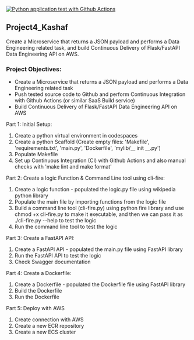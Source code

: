 [![Python application test with Github Actions](https://github.com/nogibjj/Project4_Kashaf/actions/workflows/main.yml/badge.svg)](https://github.com/nogibjj/Project4_Kashaf/actions/workflows/main.yml)

## Project4_Kashaf

Create a Microservice that returns a JSON payload and performs a Data Engineering related task, and build Continuous Delivery of Flask/FastAPI Data Engineering API on AWS.

### Project Objectives:

* Create a Microservice that returns a JSON payload and performs a Data Engineering related task
* Push tested source code to Github and perform Continuous Integration with Github Actions (or similar SaaS Build service)
* Build Continuous Delivery of Flask/FastAPI Data Engineering API on AWS

Part 1: Initial Setup:

1. Create a python virtual environment in codespaces
2. Create a python Scaffold (Create empty files: 'Makefile', 'requirements.txt', 'main.py', 'Dockerfile', 'mylib/__ init __.py')
3. Populate Makefile
4. Set up Continuous Integration (CI) with Github Actions and also manual checks with 'make lint and make format'

Part 2: Create a logic Function & Command Line tool using cli-fire:

1. Create a logic function - populated the logic.py file using wikipedia python library
2. Populate the main file by importing functions from the logic file
3. Build a command line tool (cli-fire.py) using python fire library and use chmod +x cli-fire.py to make it executable, and then we can pass it as ./cli-fire.py --help to test the logic
4. Run the command line tool to test the logic

Part 3: Create a FastAPI API:
1. Create a FastAPI API - populated the main.py file using FastAPI library
2. Run the FastAPI API to test the logic
3. Check Swagger documentation

Part 4: Create a Dockerfile:
1. Create a Dockerfile - populated the Dockerfile file using FastAPI library
2. Build the Dockerfile
3. Run the Dockerfile

Part 5: Deploy with AWS 
1. Create connection with AWS
2. Create a new ECR repository
3. Create a new ECS cluster



